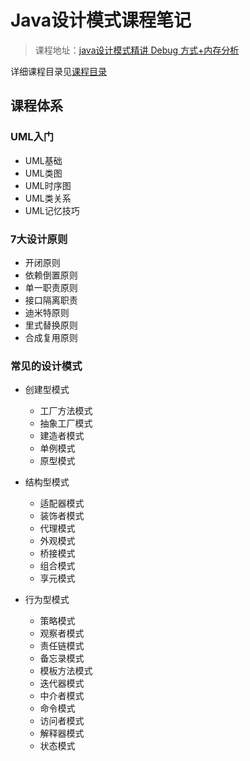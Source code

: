 # Java设计模式课程笔记

> 课程地址：[java设计模式精讲 Debug 方式+内存分析](https://coding.imooc.com/learn/list/270.html)


详细课程目录见[课程目录](src/main/java/README.md)

## 课程体系

### UML入门

+ UML基础
+ UML类图
+ UML时序图
+ UML类关系
+ UML记忆技巧

### 7大设计原则

+ 开闭原则
+ 依赖倒置原则
+ 单一职责原则
+ 接口隔离职责
+ 迪米特原则
+ 里式替换原则
+ 合成复用原则

### 常见的设计模式

+ 创建型模式
    + 工厂方法模式
    + 抽象工厂模式
    + 建造者模式
    + 单例模式
    + 原型模式

+ 结构型模式
    + 适配器模式
    + 装饰者模式
    + 代理模式
    + 外观模式
    + 桥接模式
    + 组合模式
    + 享元模式
    
+ 行为型模式
    + 策略模式
    + 观察者模式
    + 责任链模式
    + 备忘录模式
    + 模板方法模式
    + 迭代器模式
    + 中介者模式
    + 命令模式
    + 访问者模式
    + 解释器模式
    + 状态模式


